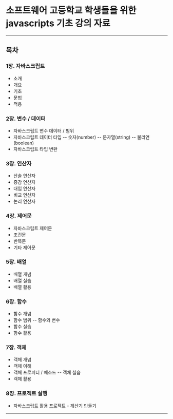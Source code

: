# 소프트웨어 고등학교 학생들을 위한 javascripts 기초 강의 자료

***

## 목차

### 1장. 자바스크립트

- 소개
- 개요
- 기초
- 문법
- 적용

### 2장. 변수 / 데이터

- 자바스크립트 변수 데이터 / 범위
- 자바스크립트 데이터 타입
-- 숫자(number)
-- 문자열(string)
-- 불리언(boolean)
- 자바스크립트 타입 변환

### 3장. 연산자

- 산술 연산자
- 증감 연산자
- 대입 연산자
- 비교 연산자
- 논리 연산자

### 4장. 제어문

- 자바스크립트 제어문
- 조건문
- 반복문
- 기타 제어문

### 5장. 배열

- 배열 개념
- 배열 실습
- 배열 활용

### 6장. 함수

- 함수 개념
- 함수 범위
-- 함수와 변수
- 함수 실습
- 함수 활용

### 7장. 객체

- 객체 개념
- 객체 이해
- 객체 프로퍼티 / 메소드
-- 객체 실습
- 객체 활용

### 8장. 프로젝트 실행

- 자바스크립트 활용 프로젝트 - 계산기 만들기

***
